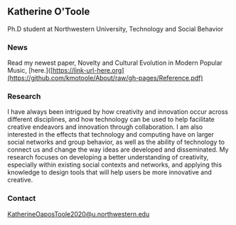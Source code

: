 
## Katherine O'Toole

Ph.D student at Northwestern University, Technology and Social Behavior

### News 
Read my newest paper, Novelty and Cultural Evolution in Modern Popular Music, [here.]([https://link-url-here.org](https://github.com/kmotoole/About/raw/gh-pages/Reference.pdf)

### Research

I have always been intrigued by how creativity and innovation occur across different disciplines, and how technology can be used to help facilitate creative endeavors and innovation through collaboration. I am also interested in the effects that technology and computing have on larger social networks and group behavior, as well as the ability of technology to connect us and change the way ideas are developed and disseminated. My research focuses on developing a better understanding of creativity, especially within existing social contexts and networks, and applying this knowledge to design tools that will help users be more innovative and creative. 



### Contact

KatherineOaposToole2020@u.northwestern.edu
